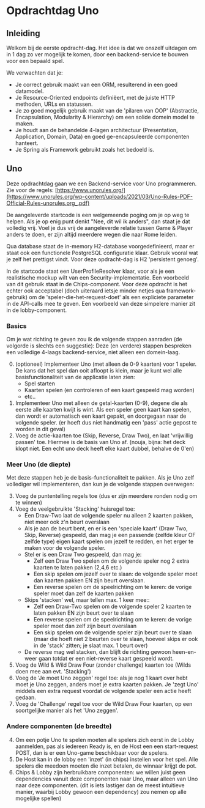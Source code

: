 # Opdrachtdag Uno

## Inleiding

Welkom bij de eerste opdracht-dag. Het idee is dat we onszelf uitdagen om in 1 dag zo ver mogelijk te komen, door een backend-service te bouwen voor een
bepaald spel.

We verwachten dat je:

* Je correct gebruik maakt van een ORM, resulterend in een goed datamodel.
* Je Resource-Oriented endpoints definiëert, met de juiste HTTP methoden, URLs en statussen.
* Je zo goed mogelijk gebruik maakt van de 'pilaren van OOP' (Abstractie, Encapsulation, Modularity & Hierarchy) om een solide domein model te maken.
* Je houdt aan de behandelde 4-lagen architectuur (Presentation, Application, Domain, Data) en goed ge-encapsuleerde componenten hanteert.
* Je Spring als Framework gebruikt zoals het bedoeld is.

## Uno

Deze opdrachtdag gaan we een Backend-service voor Uno programmeren. Zie voor de regels: [https://www.unorules.org/](https://www.unorules.org/wp-content/uploads/2021/03/Uno-Rules-PDF-Official-Rules-unorules.org_.pdf)

De aangeleverde startcode is een welgemeende poging om je op weg te helpen. Als je op enig punt denkt "Nee, dit wil ik anders",
dan staat je dat volledig vrij. Voel je dus vrij de aangeleverde relatie tussen Game & Player anders te doen, 
er zijn altijd meerdere wegen die naar Rome leiden.

Qua database staat de in-memory H2-database voorgedefinieerd, maar er staat ook een functionele PostgreSQL configuratie klaar. Gebruik vooral wat je 
zelf het prettigst vindt. Voor deze opdracht-dag is H2 'persistent genoeg'.

In de startcode staat een UserProfileResolver klaar, voor als je een realistische mockup wilt van een Security-implementatie.
Een voorbeeld van dit gebruik staat in de Chips-component. Voor deze opdracht is het echter ook acceptabel (doch uiteraard ietsje minder netjes qua framework-gebruik) om de 
'speler-die-het-request-doet' als een expliciete parameter in de API-calls mee te geven. Een voorbeeld van deze simpelere
manier zit in de lobby-component.


### Basics

Om je wat richting te geven zou ik de volgende stappen aanraden (de volgorde is slechts een suggestie):
Deze (en verdere) stappen bespreken een volledige 4-laags backend-service, niet alleen een domein-laag.

0. (optioneel) Implementeer Uno (met alleen de 0-9 kaarten) voor 1 speler. De kans dat het spel dan ooit afloopt is
   klein, maar je kunt wel alle basisfunctionaliteit van de applicatie laten zien:
    * Spel starten
    * Kaarten spelen (en controleren of een kaart gespeeld mag worden)
    * etc..
1. Implementeer Uno met alleen de getal-kaarten (0-9), degene die als eerste alle kaarten kwijt is wint.
   Als een speler geen kaart kan spelen, dan wordt er automatisch een kaart gepakt, en doorgegaan naar de volgende speler.
   (er hoeft dus niet handmatig een 'pass' actie gepost te worden in dit geval)
2. Voeg de actie-kaarten toe (Skip, Reverse, Draw Two), en laat 'vrijwillig passen' toe. Hiermee is de basis van Uno af.
   (nouja, bijna: het deck klopt niet. Een echt uno deck heeft elke kaart dubbel, behalve de 0'en)

### Meer Uno (de diepte)

Met deze stappen heb je de basis-functionaliteit te pakken. Als je Uno zelf vollediger wil implementeren, dan kun je de
volgende stappen overwegen:

3. Voeg de puntentelling regels toe (dus er zijn meerdere ronden nodig om te winnen)
4. Voeg de veelgebruikte 'Stacking' huisregel toe:
    * Een Draw-Two laat de volgende speler nu alleen 2 kaarten pakken, niet meer ook z'n beurt overslaan
    * Als je aan de beurt bent, en er is een 'speciale kaart' (Draw Two, Skip, Reverse) gespeeld, dan mag je een
      passende (zelfde kleur OF zelfde type)
      eigen kaart spelen om jezelf te redden, en het erger te maken voor de volgende speler.
    * Stel er is een Draw Two gespeeld, dan mag je:
        * Zelf een Draw Two spelen om de volgende speler nog 2 extra kaarten te laten pakken (2,4,6 etc.)
        * Een skip spelen om jezelf over te slaan: de volgende speler moet dan kaarten pakken EN zijn beurt overslaan.
        * Een reverse spelen om de speelrichting om te keren: de vorige speler moet dan zelf de kaarten pakken
    * Skips 'stacken' wel, maar tellen max. 1 keer mee::
        * Zelf een Draw-Two spelen om de volgende speler 2 kaarten te laten pakken EN zijn beurt over te slaan
        * Een reverse spelen om de speelrichting om te keren: de vorige speler moet dan zelf zijn beurt overslaan
        * Een skip spelen om de volgende speler zijn beurt over te slaan (maar die hoeft niet 2 beurten over te slaan,
          hoeveel skips er ook in de 'stack' zitten; je slaat max. 1 beurt over)
    * De reverse mag wel stacken, dan blijft de richting gewoon heen-en-weer gaan totdat er een niet-reverse kaart
      gespeeld wordt.
5. Voeg de Wild & Wild Draw Four (zonder challenge) kaarten toe (Wilds doen mee aan evt. 'Stacking')
6. Voeg de 'Je moet Uno zeggen' regel toe: als je nog 1 kaart over hebt moet je Uno zeggen, anders moet je extra kaarten
   pakken. Je 'zegt Uno' middels een extra request voordat de volgende speler een actie heeft gedaan.
7. Voeg de 'Challenge' regel toe voor de Wild Draw Four kaarten, op een soortgelijke manier als het 'Uno zeggen'.

### Andere componenten (de breedte)

4. Om een potje Uno te spelen moeten alle spelers zich eerst in de Lobby aanmelden, pas als iedereen Ready is, en de Host een
   een start-request POST, dan is er een Uno-game beschikbaar voor de spelers.
5. De Host kan in de lobby een 'inzet' (in chips) instellen voor het spel. Alle spelers die meedoen moeten die inzet betalen, de
   winnaar krijgt de pot.
6. Chips & Lobby zijn herbruikbare componenten: we willen juist geen dependencies vanuit deze componenten naar Uno, maar
   alleen van Uno naar deze componenten. (dit is iets lastiger dan de meest intuitieve manier, waarbij Lobby gewoon een dependency)
   zou nemen op alle mogelijke spellen)